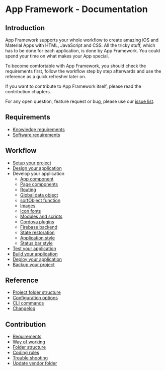 # App Framework - Documentation

## Introduction

App Framework supports your whole workflow to create amazing iOS and Material Apps with HTML, JavaScript and CSS. All the tricky stuff, which has to be done for each application, is done by App Framework. You could spend your time on what makes your App special.

To become comfortable with App Framework, you should check the requirements first, follow the workflow step by step afterwards and use the reference as a quick refresher later on.

If you want to contribute to App Framework itself, please read the contribution chapters.

For any open question, feature request or bug, please use our [issue list](https://github.com/scriptPilot/app-framework/issues).

## Requirements

- [Knowledge requirements](docs/knowledge.md)
- [Software requirements](docs/software.md)

## Workflow

- [Setup your project](docs/setup.md)
- [Design your application](docs/design.md)
- Develop your application
  - [App component](docs/app-component.md)
  - [Page components](docs/page-components.md)
  - [Routing](docs/routing.md)
  - [Global data object](docs/data-object.md)
  - [sortObject function](docs/sort-object.md)
  - [Images](docs/images.md)
  - [Icon fonts](docs/icon-fonts.md)
  - [Modules and scripts](docs/modules-and-scripts.md)
  - [Cordova plugins](docs/cordova-plugins.md)
  - [Firebase backend](docs/firebase.md)
  - [State restoration](docs/state-restoration.md)
  - [Application style](docs/application-style.md)
  - [Status bar style](docs/status-bar-style.md)
- [Test your application](docs/test.md)
- [Build your application](docs/build.md)
- [Deploy your application](docs/deploy.md)
- [Backup your project](docs/backup.md)

## Reference

- [Project folder structure](docs/folder-structure.md)
- [Configuration options](docs/configuration.md)
- [CLI commands](docs/cli-commands.md)
- [Changelog](CHANGELOG.md)

## Contribution

- [Requirements](docs/dev-requirements.md)
- [Way of working](docs/dev-way-of-working.md)
- [Folder structure](docs/dev-folder-structure.md)
- [Coding rules](docs/dev-coding-rules.md)
- [Trouble shooting](docs/dev-trouble-shooting.md)
- [Update vendor folder](docs/dev-update-vendor-folder.md)
